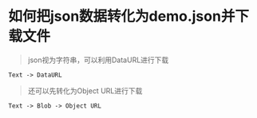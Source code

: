 # 如何把json数据转化为demo.json并下载文件

> json视为字符串，可以利用DataURL进行下载

```
Text -> DataURL
```

> 还可以先转化为Object URL进行下载

```
Text -> Blob -> Object URL
```